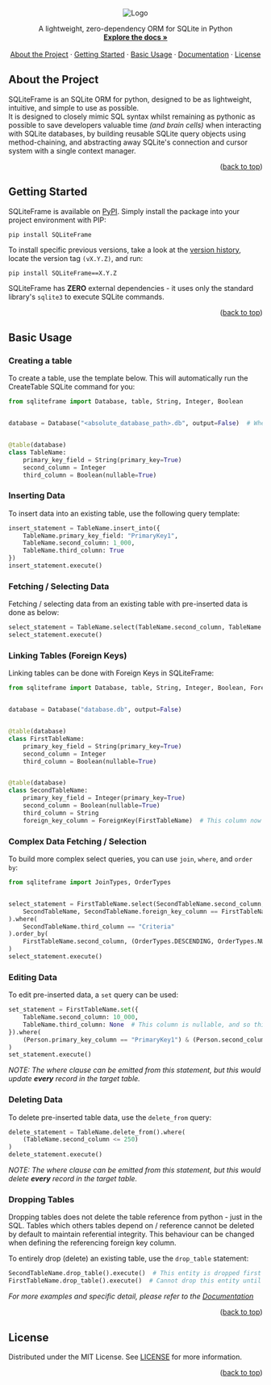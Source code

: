 <a id="readme-top"></a> 



<!-- PROJECT SUMMARY -->
<br />
<div align="center">
  <img src="https://i.imgur.com/ryp9aJT.gif" alt="Logo">
  <br />
  
  <p align="center">
    A lightweight, zero-dependency ORM for SQLite in Python
    <br />
    <a href="https://sqliteframe-documentation.vercel.app/"><strong>Explore the docs »</strong></a>
    <br />
    <br />
    <a href="#about-the-project">About the Project</a>
    ·
    <a href="#getting-started">Getting Started</a>
    ·
    <a href="#basic-usage">Basic Usage</a>
    ·
    <a href="https://sqliteframe-documentation.vercel.app/">Documentation</a>
    ·
    <a href="https://github.com/Kieran-Lock/SQLiteFrame/blob/master/LICENSE">License</a>
  </p>
</div>



<!-- ABOUT THE PROJECT -->
## About the Project
SQLiteFrame is an SQLite ORM for python, designed to be as lightweight, intuitive, and simple to use as possible.  
It is designed to closely mimic SQL syntax whilst remaining as pythonic as possible to save developers valuable time _(and brain cells)_ when interacting with SQLite databases, by building reusable SQLite query objects using method-chaining, and abstracting away SQLite's connection and cursor system with a single context manager.

<p align="right">(<a href="#readme-top">back to top</a>)</p>



<!-- GETTING STARTED -->
## Getting Started

SQLiteFrame is available on [PyPI](https://pypi.org/project/SQLiteFrame). Simply install the package into your project environment with PIP:
```
pip install SQLiteFrame
```

To install specific previous versions, take a look at the [version history](https://github.com/Kieran-Lock/SQLiteFrame/releases), locate the version tag `(vX.Y.Z)`, and run:
```
pip install SQLiteFrame==X.Y.Z
```

SQLiteFrame has **ZERO** external dependencies - it uses only the standard library's `sqlite3` to execute SQLite commands.

<p align="right">(<a href="#readme-top">back to top</a>)</p>



<!-- BASIC USAGE EXAMPLES -->
## Basic Usage

### Creating a table
To create a table, use the template below. This will automatically run the CreateTable SQLite command for you:
```py
from sqliteframe import Database, table, String, Integer, Boolean


database = Database("<absolute_database_path>.db", output=False)  # When the output parameter is True, the formed SQL query will be outputted into the console as a string every time a query is executed


@table(database)
class TableName:
    primary_key_field = String(primary_key=True)
    second_column = Integer
    third_column = Boolean(nullable=True)
```

### Inserting Data
To insert data into an existing table, use the following query template:
```py
insert_statement = TableName.insert_into({
    TableName.primary_key_field: "PrimaryKey1",
    TableName.second_column: 1_000,
    TableName.third_column: True
})
insert_statement.execute()
```

### Fetching / Selecting Data
Fetching / selecting data from an existing table with pre-inserted data is done as below:
```py
select_statement = TableName.select(TableName.second_column, TableName.third_column)
select_statement.execute()
```

### Linking Tables (Foreign Keys)
Linking tables can be done with Foreign Keys in SQLiteFrame:
```py
from sqliteframe import Database, table, String, Integer, Boolean, ForeignKey


database = Database("database.db", output=False)


@table(database)
class FirstTableName:
    primary_key_field = String(primary_key=True)
    second_column = Integer
    third_column = Boolean(nullable=True)


@table(database)
class SecondTableName:
    primary_key_field = Integer(primary_key=True)
    second_column = Boolean(nullable=True)
    third_column = String
    foreign_key_column = ForeignKey(FirstTableName)  # This column now references the primary key of the FirstTableName entity, and will infer its type
```

### Complex Data Fetching / Selection
To build more complex select queries, you can use `join`, `where`, and `order by`:
```py
from sqliteframe import JoinTypes, OrderTypes


select_statement = FirstTableName.select(SecondTableName.second_column, FirstTableName.third_column).join(
    SecondTableName, SecondTableName.foreign_key_column == FirstTableName.primary_key_field, join_type=JoinTypes.LEFT
).where(
    SecondTableName.third_column == "Criteria"
).order_by(
    FirstTableName.second_column, (OrderTypes.DESCENDING, OrderTypes.NULLS_FIRST)
)
select_statement.execute()
```

### Editing Data
To edit pre-inserted data, a `set` query can be used:
```py
set_statement = FirstTableName.set({
    TableName.second_column: 10_000,
    TableName.third_column: None  # This column is nullable, and so this is acceptable
}).where(
    (Person.primary_key_column == "PrimaryKey1") & (Person.second_column > 500)  # Brackets are ESSENTIAL with complex where clauses, as these statements use bitwise operators, which often have unexpected operator precedence
)
set_statement.execute()
```
_NOTE: The where clause can be emitted from this statement, but this would update **every** record in the target table._

### Deleting Data
To delete pre-inserted table data, use the `delete_from` query:
```py
delete_statement = TableName.delete_from().where(
    (TableName.second_column <= 250)
)
delete_statement.execute()
```
_NOTE: The where clause can be emitted from this statement, but this would delete **every** record in the target table._

### Dropping Tables
Dropping tables does not delete the table reference from python - just in the SQL. Tables which others tables depend on / reference cannot be deleted by default to maintain referential integrity. This behaviour can be changed when defining the referencing foreign key column.  
  
To entirely drop (delete) an existing table, use the `drop_table` statement:
```py
SecondTableName.drop_table().execute()  # This entity is dropped first as it depends on the FirstTableName entity
FirstTableName.drop_table().execute()  # Cannot drop this entity until the SecondTableName entity is dropped
```

_For more examples and specific detail, please refer to the [Documentation](https://sqliteframe-documentation.vercel.app/)_

<p align="right">(<a href="#readme-top">back to top</a>)</p>



<!-- LICENSE -->
## License

Distributed under the MIT License. See [LICENSE](https://github.com/Kieran-Lock/SQLiteFrame/blob/master/LICENSE) for more information.

<p align="right">(<a href="#readme-top">back to top</a>)</p>
